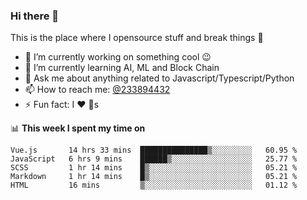 ### Hi there 👋

<!--
**a233894432/a233894432** is a ✨ _special_ ✨ repository because its `README.md` (this file) appears on your GitHub profile.

Here are some ideas to get you started:

- 🔭 I’m currently working on ...
- 🌱 I’m currently learning ...
- 👯 I’m looking to collaborate on ...
- 🤔 I’m looking for help with ...
- 💬 Ask me about ...
- 📫 How to reach me: ...
- 😄 Pronouns: ...
- ⚡ Fun fact: ...
-->
 
 
This is the place where I opensource stuff and break things :rofl:

- 🔭 I’m currently working on something cool :wink:
- 🌱 I’m currently learning AI, ML and Block Chain
- 💬 Ask me about anything related to Javascript/Typescript/Python
- 📫 How to reach me: [@233894432](https://twitter.com/233894432)
- ⚡ Fun fact: I :heart: :dog:s

📊 **This week I spent my time on**
<!--START_SECTION:waka-->
```text
Vue.js       14 hrs 33 mins  ███████████████▒░░░░░░░░░   60.95 % 
JavaScript   6 hrs 9 mins    ██████▒░░░░░░░░░░░░░░░░░░   25.77 % 
SCSS         1 hr 14 mins    █▒░░░░░░░░░░░░░░░░░░░░░░░   05.21 % 
Markdown     1 hr 14 mins    █▒░░░░░░░░░░░░░░░░░░░░░░░   05.21 % 
HTML         16 mins         ▒░░░░░░░░░░░░░░░░░░░░░░░░   01.12 % 
```
<!--END_SECTION:waka-->
